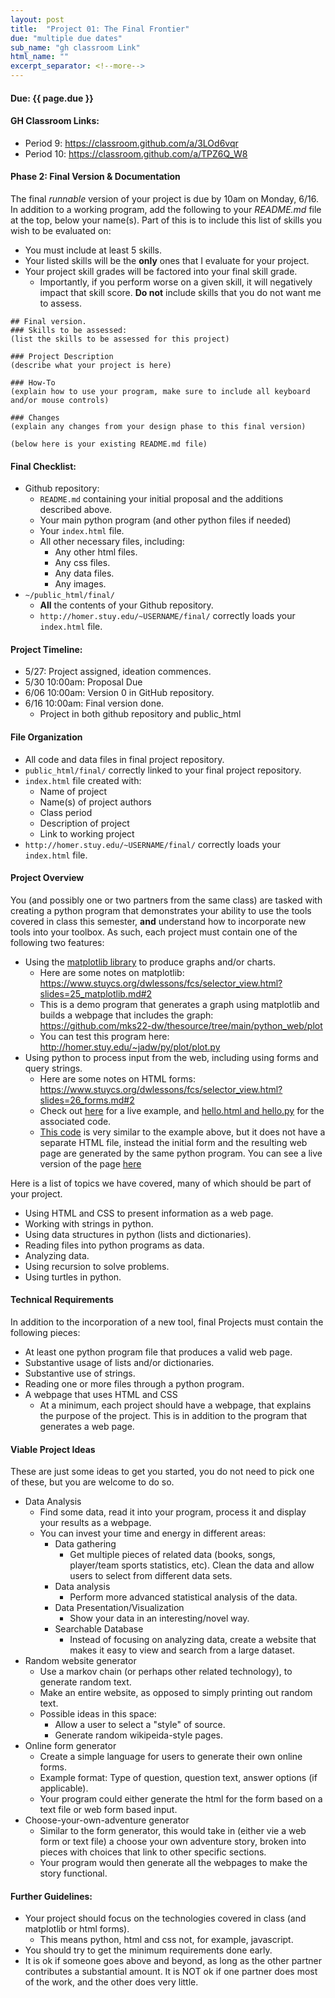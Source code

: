 ```yaml
---
layout: post
title:  "Project 01: The Final Frontier"
due: "multiple due dates"
sub_name: "gh classroom Link"
html_name: ""
excerpt_separator: <!--more-->
---
```


#### Due: {{ page.due }}
#### GH Classroom Links:
* Period 9: <https://classroom.github.com/a/3LOd6vqr>
* Period 10: <https://classroom.github.com/a/TPZ6Q_W8>

#### Phase 2: Final Version & Documentation
The final _runnable_ version of your project is due by 10am on Monday, 6/16. In addition to a working program, add the following to your _README.md_ file at the top, below your name(s). Part of this is to include this list of skills you wish to be evaluated on:
- You must include at least 5 skills.
- Your listed skills will be the __only__ ones that I evaluate for your project.
- Your project skill grades will be factored into your final skill grade.
  - Importantly, if you perform worse on a given skill, it will negatively impact that skill score. __Do not__ include skills that you do not want me to assess.

```
## Final version.
### Skills to be assessed:
(list the skills to be assessed for this project)

### Project Description
(describe what your project is here)

### How-To
(explain how to use your program, make sure to include all keyboard and/or mouse controls)

### Changes
(explain any changes from your design phase to this final version)

(below here is your existing README.md file)

```

#### Final Checklist:
- Github repository:
  - `README.md` containing your initial proposal and the additions described above.
  - Your main python program (and other python files if needed)
  - Your `index.html` file.
  - All other necessary files, including:
    - Any other html files.
    - Any css files.
    - Any data files.
    - Any images.
- `~/public_html/final/`
  - __All__ the contents of your Github repository.
  - `http://homer.stuy.edu/~USERNAME/final/` correctly loads your `index.html` file.


#### Project Timeline:
- 5/27: Project assigned, ideation commences.
- 5/30 10:00am: Proposal Due
- 6/06 10:00am: Version 0 in GitHub repository.
- 6/16 10:00am: Final version done.
  - Project in both github repository and public_html

#### File Organization
- All code and data files in final project repository.
- `public_html/final/` correctly linked to your final project repository.
- `index.html` file created with:
  - Name of project
  - Name(s) of project authors
  - Class period
  - Description of project
  - Link to working project
- `http://homer.stuy.edu/~USERNAME/final/` correctly loads your `index.html` file.

<!--
#### Publishing Instructions:
We are going to clone our projects inside our `public_html` directories on the school computers (but not on github), into a directory called `final`. Normally, putting a repository inside another repository can be complicated, but we are going to tell git to ignore the `final` repository while only inside `public_html`. Once done, we do all our final project work inside the `final` directory, including git commits, pulls and pushes. Your project should be accessible via: `http://homer.stuy.edu/~USERNAME/final/`

1. Open a new terminal window.
2. Change into your public_html directory
  - `~$ cd public_html`
3. Clone your final project repository into your public_html directory. Name the cloned directory __final__.
  - `~public_html$ git clone YOUR_SSH_REPO_LINK final`
  - Now `final` will be a directory inside `public_html`
4. Make sure that git does not consider `final` to be part of `public_html`
   - `~public_html$ cat >> .gitignore`: then hit enter
   - `final`: then hit enter, followed by control-d
   - This will create (or append to) a file called `.gitignore`, which tells git to ignore any file(s) in that list. We then put `final` in `.gitignore`.
5. Add `.gitignore` to your public_html, then commit and push:
   - First, make sure `public_html` is current: `public_html$ git pull`
     - If any errors appear, fix those before moving on.
   - Then, add `.gitignore`: `public_html$ git add .gitignore`
   - Then, commit: `public_html$ git commit -am "+gitignore"`
   - Then, push: `public_html$ git push` -->


#### Project Overview
You (and possibly one or two partners from the same class) are tasked with creating a python program that demonstrates your ability to use the tools covered in class this semester, __and__ understand how to incorporate new tools into your toolbox. As such, each project must contain one of the following two features:
* Using the [matplotlib library](https://matplotlib.org/stable/) to produce graphs and/or charts.
  - Here are some notes on matplotlib: <https://www.stuycs.org/dwlessons/fcs/selector_view.html?slides=25_matplotlib.md#2>
  - This is a demo program that generates a graph using matplotlib and builds a webpage that includes the graph: <https://github.com/mks22-dw/thesource/tree/main/python_web/plot>
  - You can test this program here: <http://homer.stuy.edu/~jadw/py/plot/plot.py>
* Using python to process input from the web, including using forms and query strings.
  - Here are some notes on HTML forms: <https://www.stuycs.org/dwlessons/fcs/selector_view.html?slides=26_forms.md#2>
  - Check out [here](http://homer.stuy.edu/~jadw/py/hello.html) for a live example, and [hello.html and hello.py](https://github.com/mks22-dw/thesource/tree/main/python_web) for the associated code.
  - [This code](https://github.com/mks22-dw/thesource/blob/main/python_web/dynaform.py) is very similar to the example above, but it does not have a separate HTML file, instead the initial form and the resulting web page are generated by the same python program. You can see a live version of the page [here](http://homer.stuy.edu/~jadw/py/dynaform.py)

Here is a list of topics we have covered, many of which should be part of your project.
* Using HTML and CSS to present information as a web page.
* Working with strings in python.
* Using data structures in python (lists and dictionaries).
* Reading files into python programs as data.
* Analyzing data.
* Using recursion to solve problems.
* Using turtles in python.

#### Technical Requirements
In addition to the incorporation of a new tool, final Projects must contain the following pieces:
* At least one python program file that produces a valid web page.
* Substantive usage of lists and/or dictionaries.
* Substantive use of strings.
* Reading one or more files through a python program.
* A webpage that uses HTML and CSS
  - At a minimum, each project should have a webpage, that explains the purpose of the project. This is in addition to the program that generates a web page.

#### Viable Project Ideas
These are just some ideas to get you started, you do not need to pick one of these, but you are welcome to do so.
* Data Analysis
  * Find some data, read it into your program, process it and display your results as a webpage.
  * You can invest your time and energy in different areas:
    * Data gathering
      * Get multiple pieces of related data (books, songs, player/team sports statistics, etc). Clean the data and allow users to select from different data sets.
    * Data analysis
      * Perform more advanced statistical analysis of the data.
    * Data Presentation/Visualization
      * Show your data in an interesting/novel way.
    * Searchable Database
      * Instead of focusing on analyzing data, create a website that makes it easy to view and search from a large dataset.
* Random website generator
  - Use a markov chain (or perhaps other related technology), to generate random text.
  - Make an entire website, as opposed to simply printing out random text.
  - Possible ideas in this space:
    - Allow a user to select a "style" of source.
    - Generate random wikipeida-style pages.
* Online form generator
  * Create a simple language for users to generate their own online forms.
  * Example format: Type of question, question text, answer options (if applicable).
  * Your program could either generate the html for the form based on a text file or web form based input.
* Choose-your-own-adventure generator
  * Similar to the form generator, this would take in (either vie a web form or text file) a choose your own adventure story, broken into pieces with choices that link to other specific sections.
  * Your program would then generate all the webpages to make the story functional.

#### Further Guidelines:
* Your project should focus on the technologies covered in class (and matplotlib or html forms).
  - This means python, html and css not, for example, javascript.
* You should try to get the minimum requirements done early.
* It is ok if someone goes above and beyond, as long as the other partner contributes a substantial amount. It is NOT ok if one partner does most of the work, and the other does very little.
